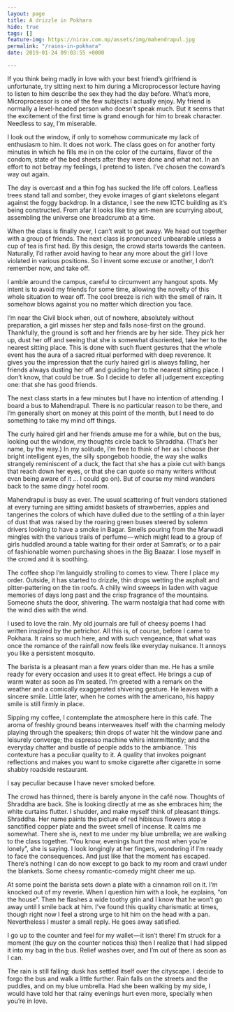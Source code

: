 ```yaml
---
layout: page
title: A drizzle in Pokhara
hide: true
tags: []
feature-img: https://nirav.com.np/assets/img/mahendrapul.jpg
permalink: "/rains-in-pokhara"
date: 2019-01-24 09:03:55 +0000

---
```

If you think being madly in love with your best friend’s girlfriend is unfortunate, try sitting next to him during a Microprocessor lecture having to listen to him describe the sex they had the day before. What’s more, Microprocessor is one of the few subjects I actually enjoy. My friend is normally a level-headed person who doesn’t speak much. But it seems that the excitement of the first time is grand enough for him to break character. Needless to say, I’m miserable.

I look out the window, if only to somehow communicate my lack of enthusiasm to him. It does not work. The class goes on for another forty minutes in which he fills me in on the color of the curtains, flavor of the condom, state of the bed sheets after they were done and what not. In an effort to not betray my feelings, I pretend to listen. I’ve chosen the coward’s way out again.

The day is overcast and a thin fog has sucked the life off colors. Leafless trees stand tall and somber, they evoke images of giant skeletons elegant against the foggy backdrop. In a distance, I see the new ICTC building as it’s being constructed. From afar it looks like tiny ant-men are scurrying about, assembling the universe one breadcrumb at a time.

When the class is finally over, I can’t wait to get away. We head out together with a group of friends. The next class is pronounced unbearable unless a cup of tea is first had. By this design, the crowd starts towards the canteen. Naturally, I’d rather avoid having to hear any more about the girl I love violated in various positions. So I invent some excuse or another, I don’t remember now, and take off.

I amble around the campus, careful to circumvent any hangout spots. My intent is to avoid my friends for some time, allowing the novelty of this whole situation to wear off. The cool breeze is rich with the smell of rain. It somehow blows against you no matter which direction you face.

I’m near the Civil block when, out of nowhere, absolutely without preparation, a girl misses her step and falls nose-first on the ground. Thankfully, the ground is soft and her friends are by her side. They pick her up, dust her off and seeing that she is somewhat disoriented, take her to the nearest sitting place. This is done with such fluent gestures that the whole event has the aura of a sacred ritual performed with deep reverence. It gives you the impression that the curly haired girl is always falling, her friends always dusting her off and guiding her to the nearest sitting place. I don’t know, that could be true. So I decide to defer all judgement excepting one: that she has good friends.

The next class starts in a few minutes but I have no intention of attending. I board a bus to Mahendrapul. There is no particular reason to be there, and I’m generally short on money at this point of the month, but I need to do something to take my mind off things.

The curly haired girl and her friends amuse me for a while, but on the bus, looking out the window, my thoughts circle back to Shraddha. (That’s her name, by the way.) In my solitude, I’m free to think of her as I choose (her bright intelligent eyes, the silly spongebob hoodie, the way she walks strangely reminiscent of a duck, the fact that she has a pixie cut with bangs that reach down her eyes, or that she can quote so many writers without even being aware of it … I could go on). But of course my mind wanders back to the same dingy hotel room.

Mahendrapul is busy as ever. The usual scattering of fruit vendors stationed at every turning are sitting amidst baskets of strawberries, apples and tangerines the colors of which have dulled due to the settling of a thin layer of dust that was raised by the roaring green buses steered by solemn drivers looking to have a smoke in Bagar. Smells pouring from the Marwadi mingles with the various trails of perfume — which might lead to a group of girls huddled around a table waiting for their order at Samrat’s; or to a pair of fashionable women purchasing shoes in the Big Baazar. I lose myself in the crowd and it is soothing.

The coffee shop I’m languidly strolling to comes to view. There I place my order. Outside, it has started to drizzle, thin drops wetting the asphalt and pitter-pattering on the tin roofs. A chilly wind sweeps in laden with vague memories of days long past and the crisp fragrance of the mountains. Someone shuts the door, shivering. The warm nostalgia that had come with the wind dies with the wind.

I used to love the rain. My old journals are full of cheesy poems I had written inspired by the petrichor. All this is, of course, before I came to Pokhara. It rains so much here, and with such vengeance, that what was once the romance of the rainfall now feels like everyday nuisance. It annoys you like a persistent mosquito.

The barista is a pleasant man a few years older than me. He has a smile ready for every occasion and uses it to great effect. He brings a cup of warm water as soon as I’m seated. I’m greeted with a remark on the weather and a comically exaggerated shivering gesture. He leaves with a sincere smile. Little later, when he comes with the americano, his happy smile is still firmly in place.

Sipping my coffee, I contemplate the atmosphere here in this café. The aroma of freshly ground beans interweaves itself with the charming melody playing through the speakers; thin drops of water hit the window pane and leisurely converge; the espresso machine whirs intermittently; and the everyday chatter and bustle of people adds to the ambiance. This contexture has a peculiar quality to it. A quality that invokes poignant reflections and makes you want to smoke cigarette after cigarette in some shabby roadside restaurant.

I say peculiar because I have never smoked before.

The crowd has thinned, there is barely anyone in the café now. Thoughts of Shraddha are back. She is looking directly at me as she embraces him; the white curtains flutter. I shudder, and make myself think of pleasant things. Shraddha. Her name paints the picture of red hibiscus flowers atop a sanctified copper plate and the sweet smell of incense. It calms me somewhat. There she is, next to me under my blue umbrella; we are walking to the class together. “You know, evenings hurt the most when you’re lonely”, she is saying. I look longingly at her fingers, wondering if I’m ready to face the consequences. And just like that the moment has escaped. There’s nothing I can do now except to go back to my room and crawl under the blankets. Some cheesy romantic-comedy might cheer me up.

At some point the barista sets down a plate with a cinnamon roll on it. I’m knocked out of my reverie. When I question him with a look, he explains, “on the house”. Then he flashes a wide toothy grin and I know that he won’t go away until I smile back at him. I’ve found this quality charismatic at times, though right now I feel a strong urge to hit him on the head with a pan. Nevertheless I muster a small reply. He goes away satisfied.

I go up to the counter and feel for my wallet — it isn’t there! I’m struck for a moment (the guy on the counter notices this) then I realize that I had slipped it into my bag in the bus. Relief washes over, and I’m out of there as soon as I can.

The rain is still falling; dusk has settled itself over the cityscape. I decide to forgo the bus and walk a little further. Rain falls on the streets and the puddles, and on my blue umbrella. Had she been walking by my side, I would have told her that rainy evenings hurt even more, specially when you’re in love.
